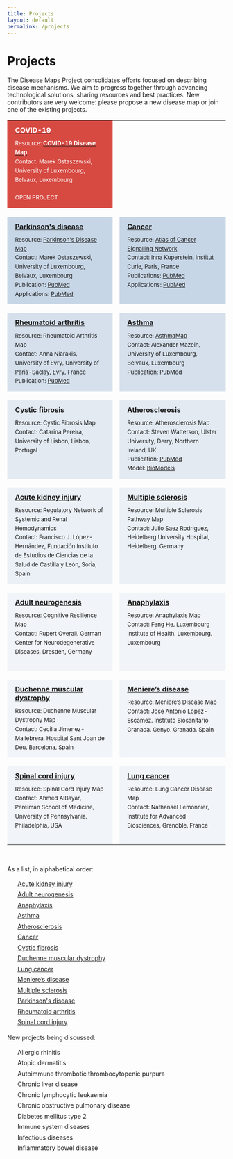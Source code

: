 ```yaml
---
title: Projects
layout: default
permalink: /projects
---
```


# Projects
        
The Disease Maps Project consolidates efforts focused on describing disease mechanisms. We aim to progress together through advancing technological solutions, sharing resources and best practices. New contributors are very welcome: please propose a new disease map or join one of the existing projects.  

<!--The growing number of active projects within the Disease Maps Community are led by reasearch groups in Luxembourg, France, Germany, Portugal, Spain, the United Kingdom, the United States, Egypt, with more centers and countries involved via the corresponding networks of domain experts.-->

<!--The following are the active projects, starting with published maps.-->

<table>
<tr style="height:180px;">
<td style="width:320px; text-align:left; vertical-align:top; background-color:#d64a42;">
        <p style="margin:10px; font-size:16px;">
        <a href="https://covid.pages.uni.lu/map_curation" target="_blank"><strong><font color="white">COVID-19</font></strong></a></p>
        <p style="line-height:160%; margin:10px; font-size:13px;">
        <font color="white">Resource:</font> <a href="https://covid.pages.uni.lu/map_curation" target="_blank"><strong><font color="white">COVID-19 Disease Map</font></strong></a><br />
        <font color="white">Contact: Marek Ostaszewski, University of Luxembourg, Belvaux, Luxembourg<br /><br />OPEN PROJECT</font>
        </p></td>
<td style="width: 0px;"> </td>
<td style="width:320px;"> </td>
</tr>
<tr style="height: 20px;">
<td style="width: 320px;"> </td>
<td style="width: 0px;"> </td>
<td style="width: 320px;"> </td>
</tr>
<tr style="height:180px;">
<td style="width:320px; text-align:left; vertical-align:top; background-color:#C7D6E6;">
        <p style="margin:10px; font-size:16px;">
        <strong><a href="../parkinsons" target="_blank">Parkinson's disease</a></strong></p>
        <p style="line-height:160%; margin:10px; font-size:13px;">
        Resource: <a href="https://pdmap.uni.lu" target="_blank">Parkinson's Disease Map</a><br />
        Contact: Marek Ostaszewski, University of Luxembourg, Belvaux, Luxembourg<br />
        Publication: <a href="https://www.ncbi.nlm.nih.gov/pubmed/23832570" target="_blank">PubMed</a><br />
        Applications: <a href="https://www.ncbi.nlm.nih.gov/pubmed/27441714" target="_blank">PubMed</a>
        </p></td>
<td style="width: 0px;"> </td>
<td style="width:320px; text-align:left; vertical-align:top; background-color:#C7D6E6;">
        <p style="margin:10px; font-size:16px;">
        <strong><a href="../cancer" target="_blank">Cancer</a></strong></p>
        <p style="line-height:160%; margin:10px; font-size:13px;">
        Resource: <a href="https://acsn.curie.fr/ACSN2/ACSN2.html" target="_blank">Atlas of Cancer Signalling Network</a><br />
        Contact: Inna Kuperstein, Institut Curie, Paris, France<br />
        Publications: <a href="https://www.ncbi.nlm.nih.gov/pubmed/?term=26192618+29688383" target="_blank">PubMed</a><br />
        Applications: <a href="https://www.ncbi.nlm.nih.gov/pubmed/?term=29726961+25295490+27559053+25688112" target="_blank">PubMed</a>
        </p></td>
</tr>
<tr style="height: 20px;">
<td style="width: 320px;"> </td>
<td style="width: 0px;"> </td>
<td style="width: 320px;"> </td>
</tr>
<tr style="height:180px;">
<td style="width:320px; text-align:left; vertical-align:top; background-color:#D5E0EC;">
        <p style="margin:10px; font-size:16px;">
        <strong><a href="../rheumatoidarthritis" target="_blank">Rheumatoid arthritis</a></strong></p>
        <p style="line-height:160%; margin:10px; font-size:13px;">
        Resource: Rheumatoid Arthritis Map<br />
        <!--Contact: <a href="mailto:anna.niaraki@univ-evry.fr">Anna Niarakis</a>, University of Evry Val d’Essonne, Evry, France<br />-->
        Contact: Anna Niarakis, University of Evry, University of Paris-Saclay, Evry, France<br />
        Publication: <a href="https://www.ncbi.nlm.nih.gov/pubmed/29951575" target="_blank">PubMed</a><br />
        </p></td>
<td style="width: 0px;"> </td>
<td style="width:320px; text-align:left; vertical-align:top; background-color:#D5E0EC;">
        <p style="margin:10px; font-size:16px;">
        <strong><a href="../asthma" target="_blank">Asthma</a></strong></p>
        <p style="line-height:160%; margin:10px; font-size:13px;">
        Resource: <a href="http://asthma-map.org/" target="_blank">AsthmaMap</a><br />
        Contact: Alexander Mazein, University of Luxembourg, Belvaux, Luxembourg<br />
        Publication: <a href="https://www.ncbi.nlm.nih.gov/pubmed/30133857" target="_blank">PubMed</a>
        </p></td>
</tr>
<tr style="height: 20px;">
<td style="width: 320px;"> </td>
<td style="width: 0px;"> </td>
<td style="width: 320px;"> </td>
</tr>
<tr style="height:180px;">
<td style="width:320px; text-align:left; vertical-align:top; background-color:#E3EAF2;">
        <p style="margin:10px; font-size:16px;">
        <strong><a href="../cysticfibrosis" target="_blank">Cystic fibrosis</a></strong></p>
        <p style="line-height:160%; margin:10px; font-size:13px;">
        Resource: Cystic Fibrosis Map<br />
        Contact: Catarina Pereira, University of Lisbon, Lisbon, Portugal<br />
        </p></td>
<td style="width: 0px;"> </td>
<td style="width:320px; text-align:left; vertical-align:top; background-color:#E3EAF2;">
        <p style="margin:10px; font-size:16px;">
        <strong><a href="../atherosclerosis" target="_blank">Atherosclerosis</a></strong></p>
        <p style="line-height:160%; margin:10px; font-size:13px;">
        Resource: Atherosclerosis Map<br />
        Contact: Steven Watterson, Ulster University, Derry, Northern Ireland, UK<br />
        Publication: <a href="https://www.ncbi.nlm.nih.gov/pubmed/30520978" target="_blank">PubMed</a><br />
        Model: <a href="https://www.ebi.ac.uk/biomodels/MODEL1812100001#Overview" target="_blank">BioModels</a>
        </p></td>
</tr>
<tr style="height: 20px;">
<td style="width: 320px;"> </td>
<td style="width: 0px;"> </td>
<td style="width: 320px;"> </td>
</tr>
<tr style="height:180px;">
<td style="width:320px; text-align:left; vertical-align:top; background-color:#EAF0F6;">
        <p style="margin:10px; font-size:16px;">
        <strong><a href="../acutekidneyinjury" target="_blank">Acute kidney injury</a></strong></p>
        <p style="line-height:160%; margin:10px; font-size:13px;">
        Resource: Regulatory Network of Systemic and Renal Hemodynamics<br />
        Contact: Francisco J. López-Hernández, Fundación Instituto de Estudios de Ciencias de la Salud de Castilla y León, Soria, Spain<br />
        </p></td>
<td style="width: 0px;"> </td>
<td style="width:320px; text-align:left; vertical-align:top; background-color:#EAF0F6;">
        <p style="margin:10px; font-size:16px;">
        <strong><a href="../multiplesclerosis" target="_blank">Multiple sclerosis</a></strong></p>
        <p style="line-height:160%; margin:10px; font-size:13px;">
        Resource: Multiple Sclerosis Pathway Map<br />
        Contact: Julio Saez Rodriguez, Heidelberg University Hospital, Heidelberg, Germany<br />
        </p></td>
</tr>
<tr style="height: 20px;">
<td style="width: 320px;"> </td>
<td style="width: 0px;"> </td>
<td style="width: 320px;"> </td>
</tr>
<tr style="height:180px;">
<td style="width:320px; text-align:left; vertical-align:top; background-color:#F1F5F9;">
        <p style="margin:10px; font-size:16px;">
        <strong><a href="../adultneurogenesis" target="_blank">Adult neurogenesis</a></strong></p>
        <p style="line-height:160%; margin:10px; font-size:13px;">
        Resource: Cognitive Resilience Map<br />
        Contact: Rupert Overall, German Center for Neurodegenerative Diseases, Dresden, Germany<br />
        </p></td>
<td style="width: 0px;"> </td>
<td style="width:320px; text-align:left; vertical-align:top; background-color:#F1F5F9;">
        <p style="margin:10px; font-size:16px;">
        <strong><a href="../anaphylaxis" target="_blank">Anaphylaxis</a></strong></p>
        <p style="line-height:160%; margin:10px; font-size:13px;">
        Resource: Anaphylaxis Map<br />
        Contact: Feng He, Luxembourg Institute of Health, Luxembourg, Luxembourg<br />
        </p></td>
</tr>
<tr style="height: 20px;">
<td style="width: 320px;"> </td>
<td style="width: 0px;"> </td>
<td style="width: 320px;"> </td>
</tr>
<tr style="height:180px;">
<td style="width:320px; text-align:left; vertical-align:top; background-color:#F1F5F9;">
        <p style="margin:10px; font-size:16px;">
        <strong><a href="../duchenne" target="_blank">Duchenne muscular dystrophy</a></strong></p>
        <p style="line-height:160%; margin:10px; font-size:13px;">
        Resource: Duchenne Muscular Dystrophy Map<br />
        Contact: Cecilia Jimenez-Mallebrera, Hospital Sant Joan de Déu, Barcelona, Spain<br />
        </p></td>
<td style="width: 0px;"> </td>
<td style="width:320px; text-align:left; vertical-align:top; background-color:#F1F5F9;">
        <p style="margin:10px; font-size:16px;">
        <strong><a href="../menieres" target="_blank">Meniere’s disease</a></strong></p>
        <p style="line-height:160%; margin:10px; font-size:13px;">
        Resource: Meniere’s Disease Map<br />
        Contact: Jose Antonio Lopez-Escamez, Instituto Biosanitario Granada, Genyo, Granada, Spain<br />
        </p></td>
</tr>
<tr style="height: 20px;">
<td style="width: 320px;"> </td>
<td style="width: 0px;"> </td>
<td style="width: 320px;"> </td>
</tr>
<tr style="height:180px;">
<td style="width:320px; text-align:left; vertical-align:top; background-color:#F1F5F9;">
        <p style="margin:10px; font-size:16px;">
        <strong><a href="../spinalcordinjury" target="_blank">Spinal cord injury</a></strong></p>
        <p style="line-height:160%; margin:10px; font-size:13px;">
        Resource: Spinal Cord Injury Map<br />
        Contact: Ahmed AlBayar, Perelman School of Medicine, University of Pennsylvania, Philadelphia, USA<br />
        </p></td>
<td style="width: 0px;"> </td>
<td style="width:320px; text-align:left; vertical-align:top; background-color:#F1F5F9;">
        <p style="margin:10px; font-size:16px;">
        <strong><a href="../lungcancer" target="_blank">Lung cancer</a></strong></p>
        <p style="line-height:160%; margin:10px; font-size:13px;">
        Resource: Lung Cancer Disease Map<br />
        Contact: Nathanaël Lemonnier, Institute for Advanced Biosciences, Grenoble, France<br />
        </p></td>
</tr>
</table>    

<br />

As a list, in alphabetical order:  

<ul style="list-style-type:none; line-height:175%;">
<li><a href="/acutekidneyinjury">Acute kidney injury</a></li>
<li><a href="/adultneurogenesis">Adult neurogenesis</a></li>
<li><a href="/anaphylaxis">Anaphylaxis</a></li>
<li><a href="/asthma">Asthma</a></li>
<li><a href="/atherosclerosis">Atherosclerosis</a></li>
<li><a href="/cancer">Cancer</a></li>
<li><a href="/cysticfibrosis">Cystic fibrosis</a></li>
<li><a href="/duchenne">Duchenne muscular dystrophy</a></li>
<li><a href="/lungcancer">Lung cancer</a></li>
<li><a href="/menieres">Meniere’s disease</a></li>
<li><a href="/multiplesclerosis">Multiple sclerosis</a></li>
<li><a href="/parkinsons">Parkinson's disease</a></li>
<li><a href="/rheumatoidarthritis">Rheumatoid arthritis</a></li>
<li><a href="/spinalcordinjury">Spinal cord injury</a></li>
</ul>

New projects being discussed:  

<ul style="list-style-type:none; line-height:175%;">
<li>Allergic rhinitis</li>
<li>Atopic dermatitis</li>
<li>Autoimmune thrombotic thrombocytopenic purpura</li>
<li>Chronic liver disease</li>
<li>Chronic lymphocytic leukaemia</li>
<li>Chronic obstructive pulmonary disease</li>
<li>Diabetes mellitus type 2</li>
<li>Immune system diseases</li>
<li>Infectious diseases</li>
<li>Inflammatory bowel disease</li>
</ul>
